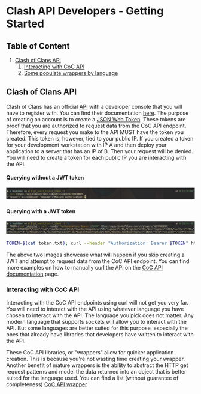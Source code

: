 # Clash API Developers - Getting Started
## Table of Content
1. [Clash of Clans API](#1)
   1. [Interacting with CoC API](#1.1)
   2. [Some populate wrappers by language](#1.2)

## Clash of Clans API <a name="1"></a>
Clash of Clans has an official [API](https://developer.clashofclans.com/#/) with a developer console that you will 
have to register with. You can find their documentation [here](https://developer.clashofclans.com/#/documentation). 
The purpose of creating an account is to create a [JSON Web Token](https://jwt.io/introduction). 
These tokens are proof that you are authorized to request data from the CoC API endpoint. 
Therefore, every request you make to the API MUST have the token you created. 
This token is, however, tied to your public IP. If you created a token for your development workstation with IP A 
and then deploy your application to a server that has an IP of B. Then your request will be denied. 
You will need to create a token for each public IP you are interacting with the API. 

#### Querying without a JWT token
![With not JWT](images/img_getting_started/01_curl_wno_jwt.png)
#### Querying with a JWT token
![img.png](images/img_getting_started/02_curl_w_jwt.png)

```bash
TOKEN=$(cat token.txt); curl --header "Authorization: Bearer $TOKEN" https://api.clashofclans.com/v1/players/%23YRG80Q2C
```

The above two images showcase what will happen if you skip creating a JWT and attempt to request data from the 
CoC API endpoint. You can find more examples on how to manually curl the API on the 
[CoC API documentation](https://developer.clashofclans.com/#/documentation) page.

### Interacting with CoC API <a name="1.1"></a>
Interacting with the CoC API endpoints using curl will not get you very far. 
You will need to interact with the API using whatever language you have chosen to interact with the API. 
The language you pick does not matter. Any modern language that supports sockets will allow you to interact with the API. 
But some languages are better suited for this purpose, especially the ones that already have libraries that 
developers have written to interact with the API. 

These CoC API libraries, or "wrappers" allow for quicker application creation. 
This is because you're not wasting time creating your wrapper. 
Another benefit of mature wrappers is the ability to abstract the HTTP get request patterns and model the data 
returned into an object that is better suited for the language used. 
You can find a list (without guarantee of completeness) [CoC API wrapper](https://coc-libs.vercel.app/)
